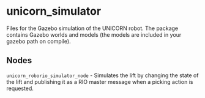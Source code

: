 # unicorn_simulator

Files for the Gazebo simulation of the UNICORN robot. The package contains Gazebo worlds and models (the models are included in your gazebo path on compile).

## Nodes

`unicorn_roborio_simulator_node` - Simulates the lift by changing the state of the lift and publishing it as a RIO master message when a picking action is requested.
